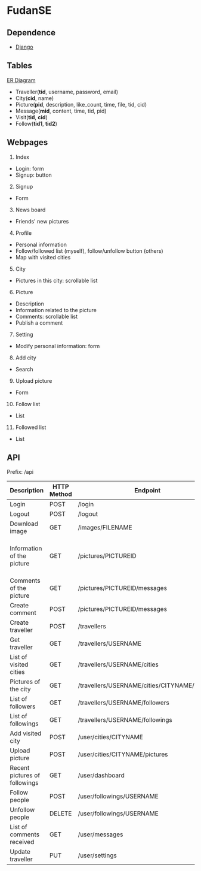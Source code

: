# FudanSE

## Dependence
* [Django](https://www.djangoproject.com/)

## Tables
[ER Diagram](doc/ER_diagram.svg)

* Traveller(**tid**, username, password, email)
* City(**cid**, name)
* Picture(**pid**, description, like\_count, time, file, tid, cid)
* Message(**mid**, content, time, tid, pid)
* Visit(**tid**, **cid**)
* Follow(**tid1**, **tid2**)

## Webpages
1. Index
  * Login: form
  * Signup: button
2. Signup
  * Form
3. News board
  * Friends' new pictures
4. Profile
  * Personal information
  * Follow/followed list (myself), follow/unfollow button (others)
  * Map with visited cities
5. City
  * Pictures in this city: scrollable list
6. Picture
  * Description
  * Information related to the picture
  * Comments: scrollable list
  * Publish a comment
7. Setting
  * Modify personal information: form
8. Add city
  * Search
9. Upload picture
  * Form
10. Follow list
  * List
11. Followed list
  * List

## API
Prefix: /api

| Description | HTTP Method | Endpoint | Parameters  | Response |
| --- | --- | --- | --- | --- |
| Login | POST | /login | username, password | |
| Logout | POST | /logout | | |
| Download image | GET | /images/FILENAME | | image |
| Information of the picture | GET | /pictures/PICTUREID | | username, cityname, description, like\_count, time, url |
| Comments of the picture | GET | /pictures/PICTUREID/messages | | [comments] |
| Create comment | POST | /pictures/PICTUREID/messages | content | |
| Create traveller | POST | /travellers | username, password, email | |
| Get traveller | GET | /travellers/USERNAME | | username, email |
| List of visited cities | GET | /travellers/USERNAME/cities | | [cities] |
| Pictures of the city | GET | /travellers/USERNAME/cities/CITYNAME/pictures | | [pictures] |
| List of followers | GET | /travellers/USERNAME/followers | | [username] |
| List of followings | GET | /travellers/USERNAME/followings | | [username] |
| Add visited city | POST | /user/cities/CITYNAME | | |
| Upload picture | POST | /user/cities/CITYNAME/pictures | description(optional), picture(binary file) | |
| Recent pictures of followings | GET | /user/dashboard | | [pictures] |
| Follow people | POST | /user/followings/USERNAME | | |
| Unfollow people | DELETE | /user/followings/USERNAME | | |
| List of comments received | GET | /user/messages | | [comments] |
| Update traveller | PUT | /user/settings | password, email | |

